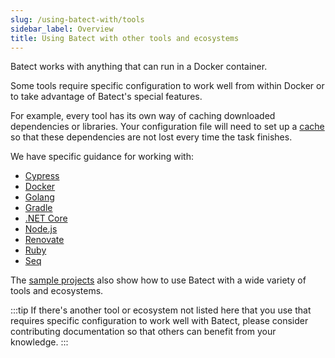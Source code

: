 ```yaml
---
slug: /using-batect-with/tools
sidebar_label: Overview
title: Using Batect with other tools and ecosystems
---
```


Batect works with anything that can run in a Docker container.

Some tools require specific configuration to work well from within Docker or to take advantage of Batect's special features.

For example, every tool has its own way of caching downloaded dependencies or libraries. Your configuration file will need to
set up a [cache](../../concepts/caches.md) so that these dependencies are not lost every time the task finishes.

We have specific guidance for working with:

- [Cypress](cypress.md)
- [Docker](docker.md)
- [Golang](golang.md)
- [Gradle](gradle.md)
- [.NET Core](net-core.md)
- [Node.js](nodejs.md)
- [Renovate](renovate.md)
- [Ruby](ruby.md)
- [Seq](seq.md)

The [sample projects](../../getting-started/sample-projects.md) also show how to use Batect with a wide variety of tools and
ecosystems.

:::tip
If there's another tool or ecosystem not listed here that you use that requires specific configuration to work well with Batect, please consider
contributing documentation so that others can benefit from your knowledge.
:::
